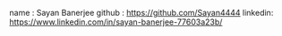 name : Sayan Banerjee
github : https://github.com/Sayan4444
linkedin: https://www.linkedin.com/in/sayan-banerjee-77603a23b/